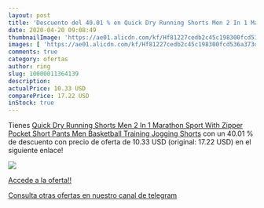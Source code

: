 ```yaml
---
layout: post
title: 'Descuento del 40.01 % en Quick Dry Running Shorts Men 2 In 1 Mara'
date: 2020-04-20 09:08:49
thumbnailImage: 'https://ae01.alicdn.com/kf/Hf81227cedb2c45c198300fcd536a373dD/Quick-Dry-Running-Shorts-Men-2-In-1-Marathon-Sport-With-Zipper-Pocket-Short-Pants-Men.jpg_350x350._SL200_.jpg'
images: [ 'https://ae01.alicdn.com/kf/Hf81227cedb2c45c198300fcd536a373dD/Quick-Dry-Running-Shorts-Men-2-In-1-Marathon-Sport-With-Zipper-Pocket-Short-Pants-Men.jpg_350x350._SL200_.jpg' ]
comments: true
category: ofertas
author: ring
slug: 10000011364139
description:
actualPrice: 10.33 USD
comparePrice: 17.22 USD
inStock: true
---
```


Tienes [Quick Dry Running Shorts Men 2 In 1 Marathon Sport With Zipper Pocket Short Pants Men Basketball Training Jogging Shorts](https://www.amazon.com/dp/10000011364139/?tag=redken08-20) con un 40.01 % de descuento con precio de oferta de 10.33 USD (original: 17.22 USD) en el siguiente enlace!

[![](https://ae01.alicdn.com/kf/Hf81227cedb2c45c198300fcd536a373dD/Quick-Dry-Running-Shorts-Men-2-In-1-Marathon-Sport-With-Zipper-Pocket-Short-Pants-Men.jpg_350x350._SL200_.jpg)](https://www.amazon.com/dp/10000011364139/?tag=redken08-20)

[Accede a la oferta!!](https://www.amazon.com/dp/10000011364139/?tag=redken08-20)

[Consulta otras ofertas en nuestro canal de telegram](https://t.me/s/ofertas25)
